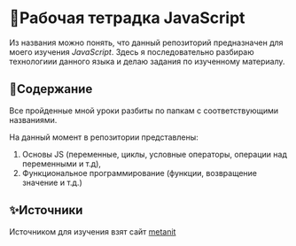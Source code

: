 # 📕Рабочая тетрадка JavaScript

Из названия можно понять, что данный репозиторий предназначен для моего изучения *JavaScript*. 
Здесь я последовательно разбираю технологиии данного языка и делаю задания по изученному материалу.

## 🔧Содержание
Все пройденные мной уроки разбиты по папкам с соответствующими названиями.

На данный момент в репозитории представлены:
1) Основы JS (переменные, циклы, условные операторы, операции над переменными и т.д),
2) Функциональное программирование (функции, возвращение значение и т.д.)

## ✨Источники
Источником для изучения взят сайт [metanit](https://metanit.com/web/javascript/1.1.php)
